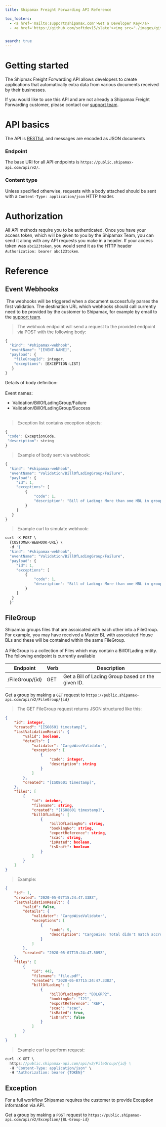 ```yaml
---
title: Shipamax Freight Forwarding API Reference	

toc_footers:	
  - <a href='mailto:support@shipamax.com'>Get a Developer Key</a>	
  - <a href='https://github.com/softdev15/slate'><img src="./images/github.png"/>Contribute to these Docs</a>	


search: true	
---	
```


# Getting started	

The Shipmax Freight Forwarding API allows developers to create applications that automatically extra data from various documents received by their businesses.	

If you would like to use this API and are not already a Shipamax Freight Forwarding customer, please contact our [support team](mailto:support@shipamax.com).	

# API basics

The API is [RESTful](https://en.wikipedia.org/wiki/Representational_state_transfer#Applied_to_Web_services), and messages are encoded as JSON documents

### Endpoint

The base URI for all API endpoints is `https://public.shipamax-api.com/api/v2/`.

### Content type

Unless specified otherwise, requests with a body attached should be sent with a `Content-Type: application/json` HTTP header.

# Authorization

All API methods require you to be authenticated. Once you have your access token, which will be given to you by the Shipamax Team, you can send it along with any API requests you make in a header. If your access token was `abc123token`, you would send it as the HTTP header `Authorization: bearer abc123token`.

# Reference

## Event Webhooks
​
The webhooks will be triggered when a document successfully parses the first validation. The destination URL which webhooks should call currently need to be provided by the customer to Shipamax, for example by email to the [support team](mailto:support@shipamax.com).
​
> The webhook endpoint will send a request to the provided endpoint via POST with the following body:

```javascript
{
  "kind": "#shipamax-webhook",
  "eventName": "[EVENT-NAME]",
  "payload": {
    "fileGroupId": integer,
    "exceptions": [EXCEPTION-LIST]
   }
}
```
  
Details of body definition:  
​  
Event names:  
- Validation/BillOfLadingGroup/Failure  
- Validation/BillOfLadingGroup/Success  
​
> Exception list contains exception objects:

```javascript
{
 "code": ExceptionCode,  
 "description": string  
}
```

> Example of body sent via webhook:

```javascript
{
  "kind": "#shipamax-webhook",
  "eventName": "Validation/BillOfLadingGroup/Failure",
  "payload": {
     "id": 1,
     "exceptions": [
         { 
             "code": 1, 
             "description": "Bill of Lading: More than one MBL in group" 
         }
     ]
   } 
}
```

> Example curl to simulate webhook:

```javascript
curl -X POST \
  {CUSTOMER-WEBHOOK-URL} \
  -d '{
  "kind": "#shipamax-webhook",
  "eventName": "Validation/BillOfLadingGroup/Failure",
  "payload": {
     "id": 1,
     "exceptions": [
         { 
             "code": 1, 
             "description": "Bill of Lading: More than one MBL in group" 
         }
     ]
   } 
  }'
```

## FileGroup

Shipamax groups files that are assoicated with each other into a FileGroup. For example, you may have received a Master BL with associated House BLs and these will be contained within the same FileGroup.   
​  
A FileGroup is a collection of Files which may contain a BillOfLading entity. The following endpoint is currently available

| Endpoint                   | Verb | Description                                                 |
| -------------------------- | ---- | ----------------------------------------------------------- |
| /FileGroup/{id}            | GET  | Get a Bill of Lading Group based on the given ID.           |

Get a group by making a `GET` request to `https://public.shipamax-api.com/api/v2/FileGroup/{id}`

> The GET FileGroup request returns JSON structured like this:

```json
​{
    "id": integer,
    "created": "[ISO8601 timestamp]",
    "lastValidationResult": {
        "valid": boolean,
        "details": {
            "validator": "CargoWiseValidator",
            "exceptions": [
                {
                    "code": integer,
                    "description": string
                }
            ]
        },
        "created": "[ISO8601 timestamp]",
    },
    "files": [
        {
            "id": inteher,
            "filename": string,
            "created": "[ISO8601 timestamp]",
            "billOfLading": [
                {
                    "billOfLadingNo": string,
                    "bookingNo": string,
                    "exportReference": string,
                    "scac": string,
                    "isRated": boolean,
                    "isDraft": boolean
                }
            ]
        }
    ]
}
```

> Example:

```json
​{
    "id": 1,
    "created": "2020-05-07T15:24:47.338Z",
    "lastValidationResult": {
        "valid": false,
        "details": {
            "validator": "CargoWiseValidator",
            "exceptions": [
                {
                    "code": 9,
                    "description": "CargoWise: Total didn't match accruals"
                }
            ]
        },
        "created": "2020-05-07T15:24:47.509Z",
    },
    "files": [
        {
            "id": 442,
            "filename": "file.pdf",
            "created": "2020-05-07T15:24:47.338Z",
            "billOfLading": [
                {
                    "billOfLadingNo": "BOLGRP2",
                    "bookingNo": "121",
                    "exportReference": "REF",
                    "scac": "scac",
                    "isRated": true,
                    "isDraft": false
                }
            ]
        }
    ]
}
```


> Example curl to perform request:

```javascript
curl -X GET \
  https://public.shipamax-api.com/api/v2/FileGroup/{id} \
  -H "Content-Type: application/json" \
  -H "Authorization: bearer {TOKEN}"
```

## Exception

For a full workflow Shipamax requires the customer to provide Exception information via API.

Get a group by making a `POST` request to `https://public.shipamax-api.com/api/v2/Exception/{BL-Group-id}`

